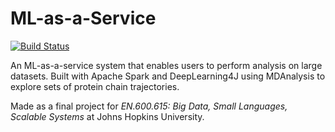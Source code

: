 # ML-as-a-Service

[![Build Status](https://travis-ci.org/zo7/mlaas.svg?branch=master)](https://travis-ci.org/zo7/mlaas)

An ML-as-a-service system that enables users to perform analysis on large
datasets. Built with Apache Spark and DeepLearning4J using MDAnalysis to
explore sets of protein chain trajectories.

Made as a final project for *EN.600.615: Big Data, Small Languages, Scalable
Systems* at Johns Hopkins University.

